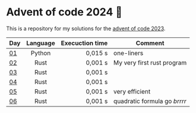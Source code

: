 # Advent of code 2024 :christmas_tree:
This is a repository for my solutions for the [advent of code 2023](https://adventofcode.com/2023).

<!-- table begin -->
| Day      | Language | Execuction time | Comment                      |
| ---      |:---:     | ---:            | ---                          |
| [01](01) | Python   | 0,015 s         | one-liners                   |
| [02](02) | Rust     | 0,001 s         | My very first rust program   |
| [03](03) | Rust     | 0,001 s         |                              |
| [04](04) | Rust     | 0,001 s         |                              |
| [05](05) | Rust     | 0,001 s         | very efficient               |
| [06](06) | Rust     | 0,001 s         | quadratic formula go *brrrr* |
